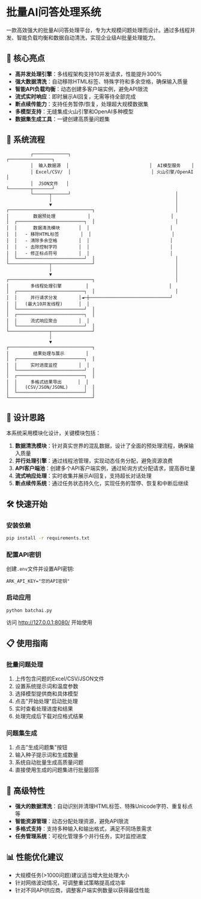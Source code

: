 # 批量AI问答处理系统

一款高效强大的批量AI问答处理平台，专为大规模问题处理而设计。通过多线程并发、智能负载均衡和数据自动清洗，实现企业级AI批量处理能力。

## 💫 核心亮点

- **高并发处理引擎**：多线程架构支持10并发请求，性能提升300%
- **强大数据清洗**：自动移除HTML标签、特殊字符和多余空格，确保输入质量
- **智能API负载均衡**：动态创建多客户端实例，避免API限流
- **流式实时响应**：即时展示AI回复，无需等待全部完成
- **断点续传能力**：支持任务暂停/恢复，处理超大规模数据集
- **多模型支持**：无缝集成火山引擎和OpenAI多种模型
- **数据集生成工具**：一键创建高质量问题集

## 🔄 系统流程

```
         ┌─────────────┐                              ┌────────────────┐
         │  输入数据源  │                              │  AI模型服务    │
         │ Excel/CSV/  │                              │ 火山引擎/OpenAI │
         │  JSON文件   │                              └────────┬───────┘
         └──────┬──────┘                                       │
                │                                              │
                ▼                                              │
┌───────────────────────────────┐                              │
│         数据预处理            │                              │
│  ┌─────────────────────────┐  │                              │
│  │      数据清洗模块       │  │                              │
│  │   - 移除HTML标签        │  │                              │
│  │   - 清除多余空格        │  │                              │
│  │   - 去除控制字符        │  │                              │
│  │   - 修正标点符号        │  │                              │
│  └─────────────────────────┘  │                              │
└───────────────┬───────────────┘                              │
                │                                              │
                ▼                                              │
┌───────────────────────────────┐                              │
│        多线程处理引擎         │                              │
│  ┌─────────────────────────┐  │                              │
│  │     并行请求分发        │◄─┼──────────────────────────────┘
│  │   (最大10并发线程)      │  │
│  └─────────────────────────┘  │
│  ┌─────────────────────────┐  │
│  │     流式响应聚合        │  │
│  └─────────────────────────┘  │
└───────────────┬───────────────┘
                │
                ▼
┌───────────────────────────────┐
│         结果处理与展示        │
│  ┌─────────────────────────┐  │
│  │     实时进度监控        │  │
│  └─────────────────────────┘  │
│  ┌─────────────────────────┐  │
│  │     多格式结果导出      │  │
│  │   (CSV/JSON/JSONL)      │  │
│  └─────────────────────────┘  │
└───────────────────────────────┘
```

## 🧠 设计思路

本系统采用模块化设计，关键模块包括：

1. **数据清洗模块**：针对真实世界的混乱数据，设计了全面的预处理流程，确保输入质量
2. **并行处理引擎**：通过线程池管理，实现动态任务分配，避免资源浪费
3. **API客户端池**：创建多个API客户端实例，通过轮询方式分配请求，提高吞吐量
4. **流式响应处理**：实时收集并展示AI回复，支持超长对话处理
5. **断点续传系统**：通过任务状态持久化，实现任务的暂停、恢复和中断后继续

## 🛠️ 快速开始

### 安装依赖

```bash
pip install -r requirements.txt
```

### 配置API密钥

创建`.env`文件并设置API密钥:

```
ARK_API_KEY="您的API密钥"
```

### 启动应用

```bash
python batchai.py
```

访问 http://127.0.0.1:8080/ 开始使用

## 📋 使用指南

### 批量问题处理

1. 上传包含问题的Excel/CSV/JSON文件
2. 设置系统提示词和温度参数
3. 选择模型提供商和具体模型
4. 点击"开始处理"启动批处理
5. 实时查看处理进度和结果
6. 处理完成后下载对应格式结果

### 问题集生成

1. 点击"生成问题集"按钮
2. 输入种子提示词和生成数量
3. 系统自动批量生成高质量问题
4. 直接使用生成的问题集进行批量回答

## 🔧 高级特性

- **强大的数据清洗**：自动识别并清理HTML标签、特殊Unicode字符、重复标点等
- **智能资源管理**：动态分配处理资源，避免API限流
- **多格式支持**：支持多种输入和输出格式，满足不同场景需求
- **任务管理系统**：可视化管理多个并行任务，实时监控进度

## 📊 性能优化建议

- 大规模任务(>1000问题)建议适当增大批处理大小
- 针对网络波动情况，可调整重试策略提高成功率
- 针对不同API供应商，调整客户端实例数量以获得最佳性能 